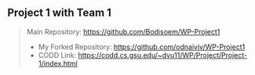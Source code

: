 ## Project 1 with Team 1



>Main Repository: https://github.com/Bodisoem/WP-Project1
>* My Forked Repository: https://github.com/odnaiviv/WP-Project1
>* CODD Link: https://codd.cs.gsu.edu/~dvu11/WP/Project/Project-1/index.html
